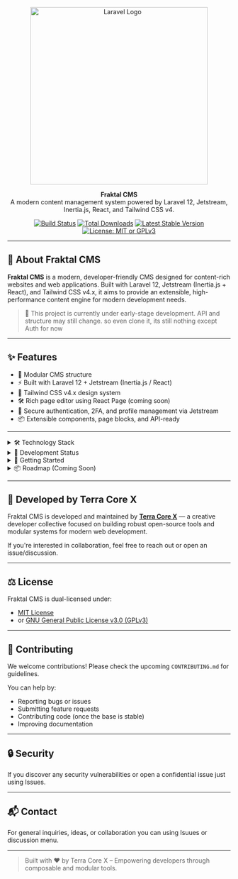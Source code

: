 <p align="center">
  <img src="https://raw.githubusercontent.com/laravel/art/master/logo-lockup/5%20SVG/2%20CMYK/1%20Full%20Color/laravel-logolockup-cmyk-red.svg" width="400" alt="Laravel Logo">
</p>

<p align="center">
  <strong>Fraktal CMS</strong><br>
  A modern content management system powered by Laravel 12, Jetstream, Inertia.js, React, and Tailwind CSS v4.
</p>

<p align="center">
  <a href="https://github.com/laravel/framework/actions"><img src="https://github.com/laravel/framework/workflows/tests/badge.svg" alt="Build Status"></a>
  <a href="https://packagist.org/packages/laravel/framework"><img src="https://img.shields.io/packagist/dt/laravel/framework" alt="Total Downloads"></a>
  <a href="https://packagist.org/packages/laravel/framework"><img src="https://img.shields.io/packagist/v/laravel/framework" alt="Latest Stable Version"></a>
  <a href="https://opensource.org/licenses/MIT"><img src="https://img.shields.io/badge/license-MIT%20OR%20GPLv3-blue" alt="License: MIT or GPLv3"></a>
</p>

---

## 📖 About Fraktal CMS

**Fraktal CMS** is a modern, developer-friendly CMS designed for content-rich websites and web applications. Built with Laravel 12, Jetstream (Inertia.js + React), and Tailwind CSS v4.x, it aims to provide an extensible, high-performance content engine for modern development needs.


> 🚧 This project is currently under early-stage development. API and structure may still change. 
> so even clone it, its still nothing except Auth for now

---

## ✨ Features

- 🧩 Modular CMS structure
- ⚡ Built with Laravel 12 + Jetstream (Inertia.js / React)
- 🎨 Tailwind CSS v4.x design system
- 🛠️ Rich page editor using React Page (coming soon)
- 🔐 Secure authentication, 2FA, and profile management via Jetstream
- 📦 Extensible components, page blocks, and API-ready

---

<details>
<summary>🛠 Technology Stack</summary>

- **Backend:** Laravel 12, Jetstream, Eloquent ORM
- **Frontend:** React.js, Inertia.js, React Page (Editor)
- **Styling:** Tailwind CSS 4.x
- **Auth System:** Laravel Jetstream (Inertia scaffolding)
- **Build Tools:** Vite, PostCSS, Babel, NPM

</details>

<details>
<summary>🚧 Development Status</summary>

We are actively working on:

- [x] Laravel 12 + Inertia + Jetstream setup
- [x] Tailwind CSS v4 integration
- [ ] Editor component (React Page)
- [ ] Admin dashboard layout
- [ ] Block-based content editor
- [ ] Page builder and preview mode
- [ ] Public page rendering engine

</details>

<details>
<summary>🚀 Getting Started</summary>

Installation instructions will be added once the core structure is finalized.

Planned:

- `composer install`
- `php artisan migrate`
- `npm install && npm run dev`
- `php artisan serve`

</details>

<details>
<summary>📦 Roadmap (Coming Soon)</summary>

- User roles & permissions
- Page versioning & draft support
- Media manager & uploads
- Page SEO meta editor
- Themes and page templates
- Custom block/component registration

</details>

---

## 👤 Developed by Terra Core X

Fraktal CMS is developed and maintained by **[Terra Core X](#)** — a creative developer collective focused on building robust open-source tools and modular systems for modern web development.

If you're interested in collaboration, feel free to reach out or open an issue/discussion.

---

## ⚖️ License

Fraktal CMS is dual-licensed under:

- [MIT License](LICENSE-MIT.txt)
- or [GNU General Public License v3.0 (GPLv3)](https://www.gnu.org/licenses/gpl-3.0.txt)

---

## 🤝 Contributing

We welcome contributions! Please check the upcoming `CONTRIBUTING.md` for guidelines.

You can help by:

- Reporting bugs or issues
- Submitting feature requests
- Contributing code (once the base is stable)
- Improving documentation

---

## 🔒 Security

If you discover any security vulnerabilities or open a confidential issue just using Issues.

---

## 📬 Contact

For general inquiries, ideas, or collaboration you can using Isuues or discussion menu.


---

> Built with ❤️ by Terra Core X – Empowering developers through composable and modular tools.
